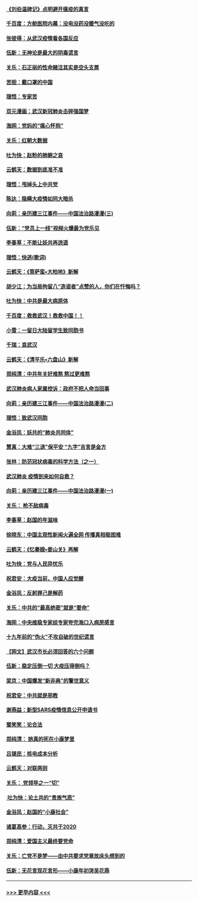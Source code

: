 #### [《刘伯温碑记》点明避开瘟疫的真言](../pages/nsc993/n11852128.md?t=02080144) 
#### [千百度：方舱医院内幕：没电没药没暖气没吃的](../pages/nsc993/n11850211.md?t=02080144) 
#### [张彼得：从武汉疫情看各国反应](../pages/nsc993/n11850102.md?t=02080144) 
#### [伍新：无神论是最大的阴毒谎言](../pages/nsc993/n11846129.md?t=02080144) 
#### [关乐：石正丽的性命赌注其实是空头支票](../pages/nsc993/n11846109.md?t=02080144) 
#### [苦胆：戴口罩的中国](../pages/nsc993/n11845576.md?t=02080144) 
#### [理悟：专家苦](../pages/nsc993/n11845564.md?t=02080144) 
#### [双元漫画：武汉新冠肺炎击碎强国梦](../pages/nsc993/n11843320.md?t=02080144) 
#### [海网：党妈的“瘟心怀抱”](../pages/nsc993/n11840740.md?t=02080144) 
#### [关乐：红朝大数据](../pages/nsc993/n11840675.md?t=02080144) 
#### [吐为快：赵粉的肺腑之哀](../pages/nsc993/n11840618.md?t=02080144) 
#### [云鹤天：数据到底准不准](../pages/nsc993/n11840325.md?t=02080144) 
#### [理悟：甩掉头上中共党](../pages/nsc993/n11838826.md?t=02080144) 
#### [陈达：隐瞒大疫情如同大暗杀](../pages/nsc993/n11838771.md?t=02080144) 
#### [向莉：亲历建三江事件——中国法治路漫漫(三)](../pages/nsc993/n11831825.md?t=02080144) 
#### [伍新：“党员上一线”视频火爆最为党乐见](../pages/nsc993/n11838200.md?t=02080144) 
#### [李春草：不能让妖共再逍遥](../pages/nsc993/n11838102.md?t=02080144) 
#### [理悟：快逃(歌词)](../pages/nsc993/n11838083.md?t=02080144) 
#### [云鹤天：《菩萨蛮▪大柏地》新解](../pages/nsc993/n11838059.md?t=02080144) 
#### [胡少江：为当局拘留八“造谣者”点赞的人，你们在忏悔吗？](../pages/nsc993/n11836801.md?t=02080144) 
#### [吐为快：中共是最大病原体](../pages/nsc993/n11836748.md?t=02080144) 
#### [千百度：救救武汉！救救中国！！](../pages/nsc993/n11836145.md?t=02080144) 
#### [小雪：一留日大陆留学生致同胞书](../pages/nsc993/n11834624.md?t=02080144) 
#### [千瑞：哀武汉](../pages/nsc993/n11833647.md?t=02080144) 
#### [云鹤天：《清平乐▪六盘山》新解](../pages/nsc993/n11833611.md?t=02080144) 
#### [郑纯清：中共年关好难熬 熬过更难熬](../pages/nsc993/n11833489.md?t=02080144) 
#### [武汉肺炎病人家属控诉：政府不把人命当回事](../pages/nsc993/n11833205.md?t=02080144) 
#### [向莉：亲历建三江事件——中国法治路漫漫(二)](../pages/nsc993/n11829102.md?t=02080144) 
#### [理悟：致武汉同胞](../pages/nsc993/n11831522.md?t=02080144) 
#### [金浴凤：妖共的“肺炎共同体”](../pages/nsc993/n11829448.md?t=02080144) 
#### [慧真：大难“三退”保平安 “九字”吉言是金方](../pages/nsc993/n11829501.md?t=02080144) 
#### [张林：防范冠状病毒的科学方法（之一）](../pages/nsc993/n11828618.md?t=02080144) 
#### [武汉肺炎 疫情到来如何自救？](../pages/nsc993/n11827632.md?t=02080144) 
#### [向莉：亲历建三江事件——中国法治路漫漫(一)](../pages/nsc993/n11827190.md?t=02080144) 
#### [关乐： 枪不敌病毒](../pages/nsc993/n11826746.md?t=02080144) 
#### [李春草：赵国的年滋味](../pages/nsc993/n11826321.md?t=02080144) 
#### [徐晓东：中国主观性新闻火遍全网 传播真相极困难](../pages/nsc993/n11826508.md?t=02080144) 
#### [云鹤天：《忆秦娥▪娄山关》再解](../pages/nsc993/n11824682.md?t=02080144) 
#### [吐为快：党与人民异忧乐](../pages/nsc993/n11824660.md?t=02080144) 
#### [祝君安：大疫当前，中国人应觉醒](../pages/nsc993/n11821946.md?t=02080144) 
#### [金浴凤：反躬罪己是解药](../pages/nsc993/n11820280.md?t=02080144) 
#### [关乐：中共的“最高绝密”就是“要命”](../pages/nsc993/n11816946.md?t=02080144) 
#### [海网：中央维稳专家组专家夸完海口入病房感言](../pages/nsc993/n11815138.md?t=02080144) 
#### [十九年前的“伪火”不攻自破的世纪谎言](../pages/nsc993/n11813238.md?t=02080144) 
#### [【网文】武汉市长必须回答的六个问题](../pages/nsc993/n11813848.md?t=02080144) 
#### [伍新：稳定压倒一切 大疫压得倒吗？](../pages/nsc993/n11812634.md?t=02080144) 
#### [梁京：中国爆发“新非典”的警世意义](../pages/nsc993/n11812554.md?t=02080144) 
#### [祝君安：中共就是邪教](../pages/nsc993/n11812431.md?t=02080144) 
#### [谢燕益：新型SARS疫情信息公开申请书](../pages/nsc993/n11808840.md?t=02080144) 
#### [蜀笑笑：论合法](../pages/nsc993/n11808064.md?t=02080144) 
#### [郑纯清： 她真的死在小康梦里](../pages/nsc993/n11806623.md?t=02080144) 
#### [吕锡民：核电成本分析](../pages/nsc993/n11806284.md?t=02080144) 
#### [云鹤天：对联两则](../pages/nsc993/n11805957.md?t=02080144) 
#### [关乐： 党领导之一“切”](../pages/nsc993/n11804505.md?t=02080144) 
#### [ 吐为快：论土共的“贵族气质”](../pages/nsc993/n11804490.md?t=02080144) 
#### [金浴凤：赵国的“小康社会”](../pages/nsc993/n11804452.md?t=02080144) 
#### [诸葛高参：行动，灭共于2020](../pages/nsc993/n11804120.md?t=02080144) 
#### [郑纯清：爱国主义最终要党命](../pages/nsc993/n11802197.md?t=02080144) 
#### [关乐：亡党不是梦——由中共要求党章放床头想到的](../pages/nsc993/n11802156.md?t=02080144) 
#### [伍新：无花言现花言形——小康年初哭吴花燕](../pages/nsc993/n11800044.md?t=02080144) 

----
#### [ >>> 更早内容 <<< ](../indexes/nsc993-earlier.md)
